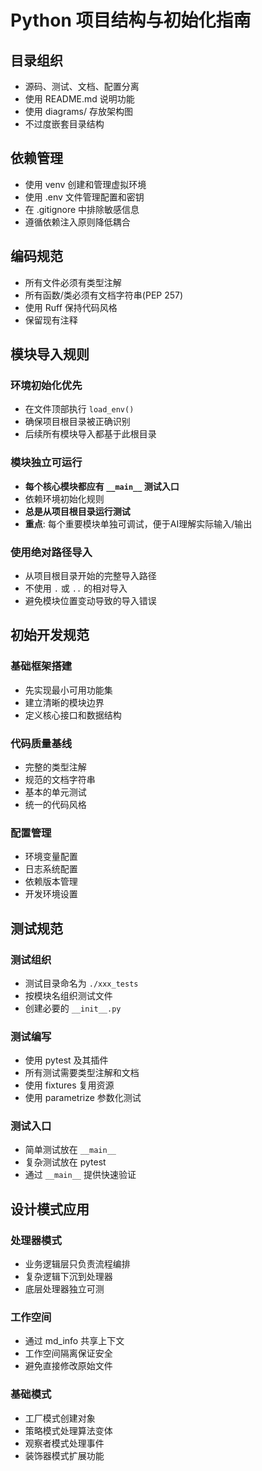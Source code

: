 # Python 项目结构与初始化指南

## 目录组织
- 源码、测试、文档、配置分离
- 使用 README.md 说明功能
- 使用 diagrams/ 存放架构图
- 不过度嵌套目录结构

## 依赖管理
- 使用 venv 创建和管理虚拟环境
- 使用 .env 文件管理配置和密钥
- 在 .gitignore 中排除敏感信息
- 遵循依赖注入原则降低耦合

## 编码规范
- 所有文件必须有类型注解
- 所有函数/类必须有文档字符串(PEP 257)
- 使用 Ruff 保持代码风格
- 保留现有注释

## 模块导入规则

### 环境初始化优先
- 在文件顶部执行 `load_env()`
- 确保项目根目录被正确识别
- 后续所有模块导入都基于此根目录

### 模块独立可运行
- **每个核心模块都应有 `__main__` 测试入口**
- 依赖环境初始化规则
- **总是从项目根目录运行测试**
- **重点**: 每个重要模块单独可调试，便于AI理解实际输入/输出

### 使用绝对路径导入
- 从项目根目录开始的完整导入路径
- 不使用 `.` 或 `..` 的相对导入
- 避免模块位置变动导致的导入错误

## 初始开发规范

### 基础框架搭建
- 先实现最小可用功能集
- 建立清晰的模块边界
- 定义核心接口和数据结构

### 代码质量基线
- 完整的类型注解
- 规范的文档字符串
- 基本的单元测试
- 统一的代码风格

### 配置管理
- 环境变量配置
- 日志系统配置
- 依赖版本管理
- 开发环境设置

## 测试规范

### 测试组织
- 测试目录命名为 `./xxx_tests`
- 按模块名组织测试文件
- 创建必要的 `__init__.py`

### 测试编写
- 使用 pytest 及其插件
- 所有测试需要类型注解和文档
- 使用 fixtures 复用资源
- 使用 parametrize 参数化测试

### 测试入口
- 简单测试放在 `__main__`
- 复杂测试放在 pytest
- 通过 `__main__` 提供快速验证

## 设计模式应用

### 处理器模式
- 业务逻辑层只负责流程编排
- 复杂逻辑下沉到处理器
- 底层处理器独立可测

### 工作空间
- 通过 md_info 共享上下文
- 工作空间隔离保证安全
- 避免直接修改原始文件

### 基础模式
- 工厂模式创建对象
- 策略模式处理算法变体
- 观察者模式处理事件
- 装饰器模式扩展功能 

